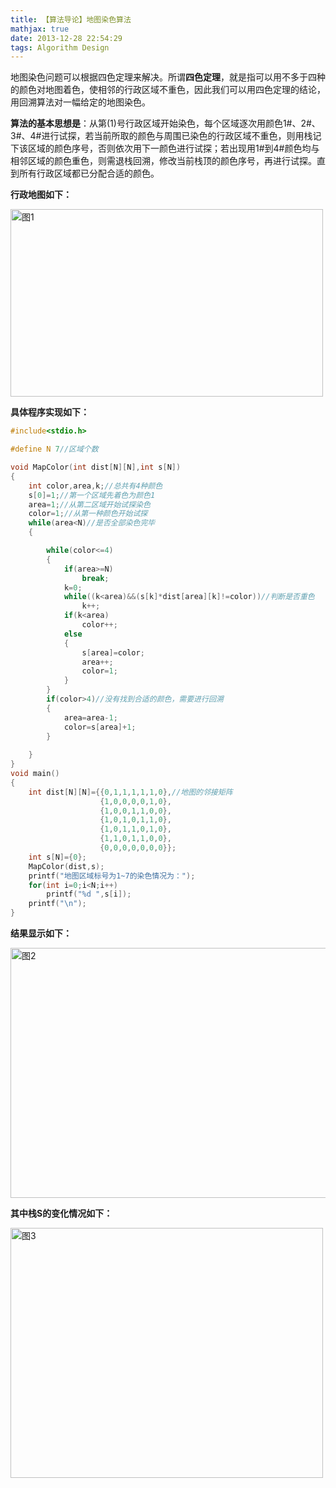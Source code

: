```yaml
---
title: 【算法导论】地图染色算法
mathjax: true
date: 2013-12-28 22:54:29
tags: Algorithm Design
---
```


​    地图染色问题可以根据四色定理来解决。所谓**四色定理**，就是指可以用不多于四种的颜色对地图着色，使相邻的行政区域不重色，因此我们可以用四色定理的结论，用回溯算法对一幅给定的地图染色。

​    **算法的基本思想是**：从第(1)号行政区域开始染色，每个区域逐次用颜色1#、2#、3#、4#进行试探，若当前所取的颜色与周围已染色的行政区域不重色，则用栈记下该区域的颜色序号，否则依次用下一颜色进行试探；若出现用1#到4#颜色均与相邻区域的颜色重色，则需退栈回溯，修改当前栈顶的颜色序号，再进行试探。直到所有行政区域都已分配合适的颜色。

<!--more-->

**行政地图如下：**

<img src="https://cdn.jsdelivr.net/gh/tengweitw/FigureBed@latest/20131228/20131228_fig001.jpg" width="500" height="300" title="图1" alt="图1" >



**具体程序实现如下：**



```cpp
#include<stdio.h>

#define N 7//区域个数

void MapColor(int dist[N][N],int s[N])
{
	int color,area,k;//总共有4种颜色
	s[0]=1;//第一个区域先着色为颜色1
	area=1;//从第二区域开始试探染色
	color=1;//从第一种颜色开始试探
	while(area<N)//是否全部染色完毕
	{

		while(color<=4)
		{
			if(area>=N)
				break;
			k=0;
			while((k<area)&&(s[k]*dist[area][k]!=color))//判断是否重色
				k++;
			if(k<area)
				color++;
			else
			{
				s[area]=color;
				area++;
				color=1;
			}
		}
		if(color>4)//没有找到合适的颜色，需要进行回溯
		{
			area=area-1;
			color=s[area]+1;
		}
		
	}
}
void main()
{
	int dist[N][N]={{0,1,1,1,1,1,0},//地图的邻接矩阵
					{1,0,0,0,0,1,0},
					{1,0,0,1,1,0,0},
					{1,0,1,0,1,1,0},
					{1,0,1,1,0,1,0},
					{1,1,0,1,1,0,0},
					{0,0,0,0,0,0,0}};
	int s[N]={0};
	MapColor(dist,s);
	printf("地图区域标号为1~7的染色情况为：");
	for(int i=0;i<N;i++)
		printf("%d ",s[i]);
	printf("\n");
}
```



**结果显示如下：**

<img src="https://cdn.jsdelivr.net/gh/tengweitw/FigureBed@latest/20131228/20131228_fig002.jpg" width="600" height="400" title="图2" alt="图2" >



**其中栈S的变化情况如下：**

<img src="https://cdn.jsdelivr.net/gh/tengweitw/FigureBed@latest/20131228/20131228_fig003.jpg" width="500" height="400" title="图3" alt="图3" >




